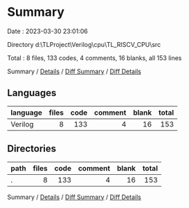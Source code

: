 # Summary

Date : 2023-03-30 23:01:06

Directory d:\\TLProject\\Verilog\\cpu\\TL_RISCV_CPU\\src

Total : 8 files,  133 codes, 4 comments, 16 blanks, all 153 lines

Summary / [Details](details.md) / [Diff Summary](diff.md) / [Diff Details](diff-details.md)

## Languages
| language | files | code | comment | blank | total |
| :--- | ---: | ---: | ---: | ---: | ---: |
| Verilog | 8 | 133 | 4 | 16 | 153 |

## Directories
| path | files | code | comment | blank | total |
| :--- | ---: | ---: | ---: | ---: | ---: |
| . | 8 | 133 | 4 | 16 | 153 |

Summary / [Details](details.md) / [Diff Summary](diff.md) / [Diff Details](diff-details.md)